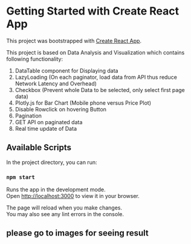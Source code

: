 # Getting Started with Create React App

This project was bootstrapped with [Create React App](https://github.com/facebook/create-react-app).

This project is based on Data Analysis and Visualization which contains following functionality:
1. DataTable component for Displaying data
2. LazyLoading (On each paginator, load data from API thus reduce Network Latency and Overhead)
3. Checkbox (Prevent whole Data to be selected, only select first page data)
4. Plotly.js for Bar Chart (Mobile phone versus Price Plot)
5. Disable Rowclick on hovering Button
6. Pagination
7. GET API on paginated data
8. Real time update of Data

## Available Scripts

In the project directory, you can run:

### `npm start`

Runs the app in the development mode.\
Open [http://localhost:3000](http://localhost:3000) to view it in your browser.

The page will reload when you make changes.\
You may also see any lint errors in the console.

## please go to images for seeing result